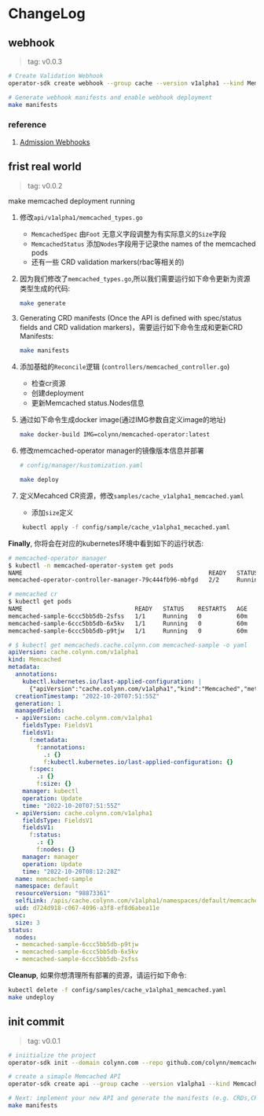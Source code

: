 # ChangeLog

## webhook

> tag: v0.0.3

```sh
# Create Validation Webhook
operator-sdk create webhook --group cache --version v1alpha1 --kind Memcached --defaulting --programmatic-validation

# Generate webhook manifests and enable webhook deployment
make manifests
```

### reference

1. [Admission Webhooks](https://sdk.operatorframework.io/docs/building-operators/golang/webhook/)

## frist real world

> tag: v0.0.2

make memcached deployment running

1. 修改`api/v1alpha1/memcached_types.go`
    - `MemcachedSpec` 由`Foot` 无意义字段调整为有实际意义的`Size`字段
    - `MemcachedStatus` 添加`Nodes`字段用于记录the names of the memcached pods
    - 还有一些 CRD validation markers(rbac等相关的)
2. 因为我们修改了`memcached_types.go`,所以我们需要运行如下命令更新为资源类型生成的代码:

    ```sh
    make generate
    ```

3. Generating CRD manifests (Once the API is defined with spec/status fields and CRD validation markers)，需要运行如下命令生成和更新CRD Manifests:

    ```sh
    make manifests
    ```

4. 添加基础的`Reconcile`逻辑 (`controllers/memcached_controller.go`)
    - 检查cr资源
    - 创建deployment
    - 更新Memcached status.Nodes信息

5. 通过如下命令生成docker image(通过IMG参数自定义image的地址)

    ```sh
    make docker-build IMG=colynn/memcached-operator:latest
    ```

6. 修改memcached-operator manager的镜像版本信息并部署

    ```yaml
    # config/manager/kustomization.yaml
    ```

    ```sh
    make deploy
    ```

7. 定义Mecahced CR资源，修改`samples/cache_v1alpha1_memcached.yaml`
    - 添加`size`定义

```sh
    kubectl apply -f config/sample/cache_v1alpha1_mecached.yaml
```

__Finally__, 你将会在对应的kubernetes环境中看到如下的运行状态:

```sh
# memcached-operator manager
$ kubectl -n memcached-operator-system get pods
NAME                                                     READY   STATUS    RESTARTS   AGE
memcached-operator-controller-manager-79c444fb96-mbfgd   2/2     Running   0          38m

# memcached cr
$ kubectl get pods
NAME                                READY   STATUS    RESTARTS   AGE
memcached-sample-6ccc5bb5db-2sfss   1/1     Running   0          60m
memcached-sample-6ccc5bb5db-6x5kv   1/1     Running   0          60m
memcached-sample-6ccc5bb5db-p9tjw   1/1     Running   0          60m
```

```yaml
# $ kubectl get memcacheds.cache.colynn.com memcached-sample -o yaml
apiVersion: cache.colynn.com/v1alpha1
kind: Memcached
metadata:
  annotations:
    kubectl.kubernetes.io/last-applied-configuration: |
      {"apiVersion":"cache.colynn.com/v1alpha1","kind":"Memcached","metadata":{"annotations":{},"name":"memcached-sample","namespace":"default"},"spec":{"size":3}}
  creationTimestamp: "2022-10-20T07:51:55Z"
  generation: 1
  managedFields:
  - apiVersion: cache.colynn.com/v1alpha1
    fieldsType: FieldsV1
    fieldsV1:
      f:metadata:
        f:annotations:
          .: {}
          f:kubectl.kubernetes.io/last-applied-configuration: {}
      f:spec:
        .: {}
        f:size: {}
    manager: kubectl
    operation: Update
    time: "2022-10-20T07:51:55Z"
  - apiVersion: cache.colynn.com/v1alpha1
    fieldsType: FieldsV1
    fieldsV1:
      f:status:
        .: {}
        f:nodes: {}
    manager: manager
    operation: Update
    time: "2022-10-20T08:12:28Z"
  name: memcached-sample
  namespace: default
  resourceVersion: "98873361"
  selfLink: /apis/cache.colynn.com/v1alpha1/namespaces/default/memcacheds/memcached-sample
  uid: d724d918-c067-4096-a3f8-ef8d6abea11e
spec:
  size: 3
status:
  nodes:
  - memcached-sample-6ccc5bb5db-p9tjw
  - memcached-sample-6ccc5bb5db-6x5kv
  - memcached-sample-6ccc5bb5db-2sfss

```

__Cleanup__, 如果你想清理所有部署的资源，请运行如下命令:

```sh
kubectl delete -f config/samples/cache_v1alpha1_memcached.yaml
make undeploy
```

## init commit

> tag: v0.0.1

```sh
# iniitialize the project
operator-sdk init --domain colynn.com --repo github.com/colynn/memcached-operator

# create a simaple Memcached API
operator-sdk create api --group cache --version v1alpha1 --kind Memcached --resource --controller

# Next: implement your new API and generate the manifests (e.g. CRDs,CRs config/crd/bases/  config/rbac/role.yaml) with:
make manifests
```
